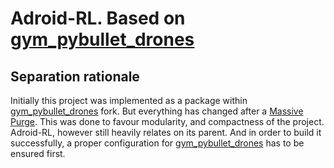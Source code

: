 # Adroid-RL. Based on [gym_pybullet_drones](https://github.com/utiasDSL/gym-pybullet-drones)

## Separation rationale
Initially this project was implemented as a package within [gym_pybullet_drones](https://github.com/utiasDSL/gym-pybullet-drones) fork.
But everything has changed after a [Massive Purge](https://github.com/hidal00p/adroid-rl/commit/4477392deea42d55b5a0100d870de7dcc4d41a8d). This was done to favour modularity, and compactness of the project.
Adroid-RL, however still heavily relates on its parent. And in order to build it successfully, a proper configuration for [gym_pybullet_drones](https://github.com/utiasDSL/gym-pybullet-drones) has to be ensured first.